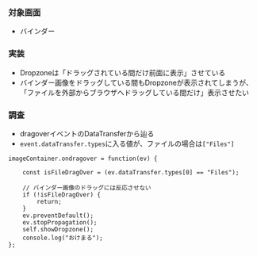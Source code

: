 ### 対象画面
- バインダー
### 実装
- Dropzoneは「ドラッグされている間だけ前面に表示」させている
- バインダー画像をドラッグしている間もDropzoneが表示されてしまうが、「ファイルを外部からブラウザへドラッグしている間だけ」表示させたい

### 調査
- dragoverイベントのDataTransferから辿る
- `event.dataTransfer.types`に入る値が、ファイルの場合は`["Files"]`
```
imageContainer.ondragover = function(ev) {

    const isFileDragOver = (ev.dataTransfer.types[0] == "Files");
    
    // バインダー画像のドラッグには反応させない
    if (!isFileDragOver) {
        return;
    }
    ev.preventDefault();
    ev.stopPropagation();
    self.showDropzone();
    console.log("おけまる");
};
```
